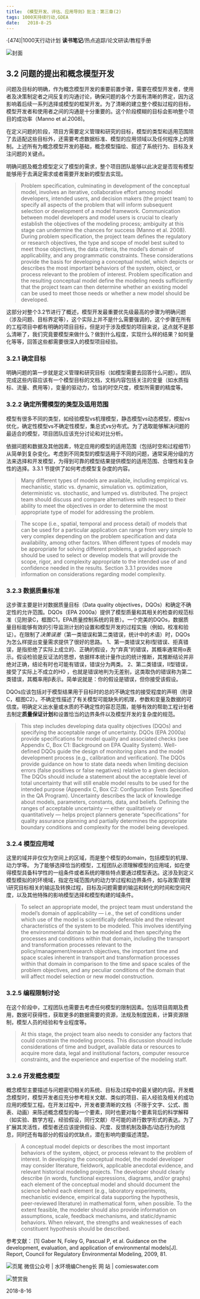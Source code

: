 ```yaml
---
title: 《模型开发、评估、应用导则》批注：第三章(2)
tags: 1000天持续行动,GDEA
date:   2018-8-25
---
```

·[474]|1000天行动计划
**读书笔记**/热点追踪/论文研读/教程手册

![封面](http://comieswater-1254012817.cossh.myqcloud.com/comieswater/1534259099598.png)

## 3.2  问题的提出和概念模型开发

问题及目标的明确，作为概念模型开发的重要前置步骤，需要在模型开发者，使用者及决策制定者之间反复的沟通讨论，确保问题的各个方面有清晰的界定，因为这影响着后续一系列选择或模型的框架开发。为了清晰的建立整个模拟过程的目标，模型开发者和使用者之间的沟通是十分重要的。这个阶段模糊的目标会影响整个项目的成功率（Manno et al.2008)。

在定义问题的阶段，项目方需要定义管理和研究的目标，模型的类型和适用范围除了去适配这些目标外，还需要考虑数据标准、模型的应用领域以及任何程序上的限制。上述所有为概念模型开发的基础，概念模型描绘、叙述了系统行为、目标及关注问题的关键点。

明确问题及概念模型定义了模型的需求，整个项目团队能够以此决定是否现有模型能够用于去满足需求或者需要开发新的模型去实现。

>Problem specification, culminating in development of the conceptual model, involves an iterative, collaborative effort among model developers, intended users, and decision makers (the project team) to specify all aspects of the problem that will inform subsequent selection or development of a model framework. Communication between model developers and model users is crucial to clearly establish the objectives of the modeling process; ambiguity at this stage can undermine the chances for success (Manno et al. 2008).
>During problem specification, the project team defines the regulatory or research objectives, the type and scope of model best suited to meet those objectives, the data criteria, the model’s domain of applicability, and any programmatic constraints. These considerations provide the basis for developing a conceptual model, which depicts or describes the most important behaviors of the system, object, or process relevant to the problem of interest. Problem specification and the resulting conceptual model define the modeling needs sufficiently that the project team can then determine whether an existing model can be used to meet those needs or whether a new model should be developed.


这部分对整个3.2节进行了概述，模型开发最重要优先级最高的步骤为明确问题（涉及问题、目标界定等），这个实际上并不是什么需要强调的，这个步骤在所有的工程项目中都有明确的项目目标，但是对于涉及模型的项目来说，这点就不是那么清晰了，我们究竟要模型来做什么？做到什么程度，实现什么样的结果？如何量化等等，回答这些都需要很深入的模型项目经验。

### 3.2.1 确定目标
明确问题的第一步就是定义管理和研究目标（如模型需要去回答什么问题）。团队完成这些内容应该有一个模型目标的文档，文档内容包括关注的变量（如水质指标、流量、费用等），变量的驱动力，恰当的时空尺度，模型所需要的精度等。

### 3.2.2 确定所需模型的类型及适用范围
模型有很多不同的类型，如经验模型vs机理模型，静态模型vs动态模型，模拟vs优化，确定性模型vs不确定性模型，集总式vs分布式。为了选取能够解决问题的最适合的模型，项目团队应该充分讨论和对比分析。

依据问题和数据及其他因素，特定应用的模型的适用范围（包括时空和过程细节）从简单到复杂变化。考虑到不同类型的模型适用于不同的问题，通常采用分级的方法来选择和开发模型，为得到可靠的模型结果提供模型的适用范围、合理性和复杂性的选择。3.3.1 节提供了如何考虑模型复杂度的内容。

>Many different types of models are available, including empirical vs. mechanistic, static vs. dynamic, simulation vs. optimization, deterministic vs. stochastic, and lumped vs. distributed. The project team should discuss and compare alternatives with respect to their ability to meet the objectives in order to determine the most appropriate type of model for addressing the problem.

>The scope (i.e., spatial, temporal and process detail) of models that can be used for a particular application can range from very simple to very complex depending on the problem specification and data availability, among other factors. When different types of models may be appropriate for solving different problems, a graded approach should be used to select or develop models that will provide the scope, rigor, and complexity appropriate to the intended use of and confidence needed in the results. Section 3.3.1 provides more information on considerations regarding model complexity.



### 3.2.3 数据质量标准
这步骤主要是针对数据质量目标（Data quality objectives，DQOs）和确定不确定性的允许范围。DQOs（EPA 2000a）提供了模型质量和其相关的检查的规范标准（见附录C，框图C1，EPA质量控制系统的背景）。一个完美的DQOs，数据质量目标能够有效的引导监测计划的设置和模型开发的过程实施（例如，校准和验证）。在限制了*决策误差*（第一类错误和第二类错误，统计中的术语）时，DQOs为怎么样提出变量需求提供了很好的思路。
	1、第一类错误又称Ⅰ型错误、拒真错误，是指拒绝了实际上成立的、正确的假设，为“弃真”的错误，其概率通常用α表示。假设检验是反证法的思想，依据样本统计量作出的统计推断，其推断结论并非绝对正确，结论有时也可能有错误，错误分为两类。
	2、第二类错误，Ⅱ型错误，接受了实际上不成立的H0 ，也就是错误地判为无差别，这类取伪的错误称为第二类错误，其概率用β表示。简单说就是：你的假设是错误，但你接受该假设。

DQOs应该包括对于模型结果用于目标时的总的不确定性的接受程度的声明（附录C，框图C2）。不确定性描述了有关模型可能缺失的机理，参数和变量及数据的可信度。明确定义出水量或水质的不确定性的容忍范围，能够有效的帮助工程计划者去制定**质量保证计划**和设置恰当的边界条件以及模型开发的复杂度的规范。

>This step includes developing data quality objectives (DQOs) and specifying the acceptable range of uncertainty. DQOs (EPA 2000a) provide specifications for model quality and associated checks (see Appendix C, Box C1: Background on EPA Quality System). Well-defined DQOs guide the design of monitoring plans and the model development process (e.g., calibration and verification). The DQOs provide guidance on how to state data needs when limiting decision errors (false positives or false negatives) relative to a given decision. The DQOs should include a statement about the acceptable level of total uncertainty that will still enable model results to be used for the intended purpose (Appendix C, Box C2: Configuration Tests Specified in the QA Program). Uncertainty describes the lack of knowledge about models, parameters, constants, data, and beliefs. Defining the ranges of acceptable uncertainty — either qualitatively or quantitatively — helps project planners generate “specifications” for quality assurance planning and partially determines the appropriate boundary conditions and complexity for the model being developed.

### 3.2.4 模型应用域
这里的域并非仅仅为空间上的区域，而是整个模型的domain，包括模型的机理、动力学等。
为了能够选择恰当的模型，工程团队必须理解模型的应用域，如在使得模型具备科学性的一组条件或者系统的哪些特点要通过模型表达。这涉及到定义模型模拟的的环境域，指定在域范围内的动力学过程和边界条件，如与政策\管理\研究目标相关的输运及转换过程，目标及问题需要的输运和转化的时间和空间尺度，以及其他特殊的影响模型选择和模型构建的域条件。

>To select an appropriate model, the project team must understand the model’s domain of applicability — i.e., the set of conditions under which use of the model is scientifically defensible and the relevant characteristics of the system to be modeled. This involves identifying the environmental domain to be modeled and then specifying the processes and conditions within that domain, including the transport and transformation processes relevant to the policy/management/research objectives, the important time and space scales inherent in transport and transformation processes within that domain in comparison to the time and space scales of the problem objectives, and any peculiar conditions of the domain that will affect model selection or new model construction.

### 3.2.5 编程限制讨论
在这个阶段中，工程团队也需要去考虑任何模型的限制因素。包括项目周期及费用，数据可获得性，获取更多的数据需要的资源，法规及制度因素，计算资源限制，模型人员的经验和专业程度等。

>At this stage, the project team also needs to consider any factors that could constrain the modeling process. This discussion should include considerations of time and budget, available data or resources to acquire more data, legal and institutional factors, computer resource constraints, and the experience and expertise of the modeling staff.

### 3.2.6 开发概念模型
概念模型主要描述与问题密切相关的系统、目标及过程中的最关键的内容。开发概念模型时，模型开发者应充分参考相关文献、类似的项目、前人经验及相关的成功应用的模型工程。在开发过程中，开发者要清晰的文档（不限于文字、公式、图表、动画）来陈述概念模型的每一个要素，同时也要对每个要素背后的科学解释（如实验、数学方程，经验假设，同行文献）尽可能的进行数学形式的表达。为了扩展其灵活性，模型者还应该提供假设、尺度、反馈机制及静态/动态行为的信息，同时还有每部分的假设的优缺点，潜在影响均要描述清楚。

>A conceptual model depicts or describes the most important behaviors of the system, object, or process relevant to the problem of interest. In developing the conceptual model, the model developer may consider literature, fieldwork, applicable anecdotal evidence, and relevant historical modeling projects. The developer should clearly describe (in words, functional expressions, diagrams, and/or graphs) each element of the conceptual model and should document the science behind each element (e.g., laboratory experiments, mechanistic evidence, empirical data supporting the hypothesis, peer-reviewed literature) in mathematical form, when possible. To the extent feasible, the modeler should also provide information on assumptions, scale, feedback mechanisms, and static/dynamic behaviors. When relevant, the strengths and weaknesses of each constituent hypothesis should be described.










参考文献：
[1] Gaber N, Foley G, Pascual P, et al. Guidance on the development, evaluation, and application of environmental models[J]. Report, Council for Regulatory Environmental Modeling, 2009, 81.


![页尾](http://comieswater-1254012817.cossh.myqcloud.com/页尾识别new-2017-09-22.png)
微信公众号 | 水环境编Cheng长
网          站 | comieswater.com


![赞赏我](http://comieswater-1254012817.cossh.myqcloud.com/IMG_3077.JPG)

 2018-8-16

